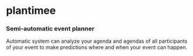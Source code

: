 # plantimee
### Semi-automatic event planner

Automatic system can analyze your agenda and agendas of all participants of your event to make predictions 
where and when your event can happen.
